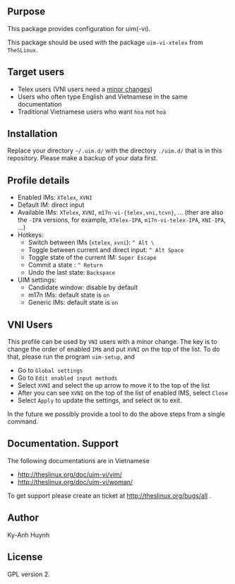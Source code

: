 ## Purpose

This package provides configuration for uim(-vi).

This package should be used with the package `uim-vi-xtelex` from `TheSLinux`.

## Target users

* Telex users (VNI users need a [minor changes](#vni-users))
* Users who often type English and Vietnamese in the same documentation
* Traditional Vietnamese users who want `hòa` not `hoà`

## Installation

Replace your directory `~/.uim.d/` with the directory `./uim.d/`
that is in this repository. Please make a backup of your data first.

## Profile details

* Enabled IMs: `XTelex`, `XVNI`
* Default IM: direct input
* Available IMs: `XTelex`, `XVNI`, `m17n-vi-{telex,vni,tcvn}`, ...
  (ther are also the `-IPA` versions, for example,
    `XTelex-IPA`, `m17n-vi-telex-IPA`, `XNI-IPA`, ...)
* Hotkeys:
  * Switch between IMs (`xtelex`, `xvni`): `^ Alt \`
  * Toggle between current and direct input: `^ Alt Space`
  * Toggle state of the current IM: `Super Escape`
  * Commit a state : `^ Return`
  * Undo the last state: `Backspace`
* UIM settings:
  * Candidate window: disable by default
  * m17n IMs: default state is `on`
  * Generic IMs: default state is `on`

## VNI Users

This profile can be used by `VNI` users with a minor change. The key
is to change the order of enabled `IM`s and put `XVNI` on the top of the
list. To do that, please run the program `uim-setup`, and

* Go to `Global settings`
* Go to `Edit enabled input methods`
* Select `XVNI` and select the up arrow to move it to the top of the list
* After you can see `XVNI` on the top of the list of enabled IMS, select `Close`
* Select `Apply` to update the settings, and select `OK` to exit.

In the future we possibly provide a tool to do the above steps from
a single command.

## Documentation. Support

The following documentations are in Vietnamese

* http://theslinux.org/doc/uim-vi/vim/
* http://theslinux.org/doc/uim-vi/woman/

To get support please create an ticket at http://theslinux.org/bugs/all .

## Author

Ky-Anh Huynh

## License

GPL version 2.
